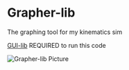 # Grapher-lib
The graphing tool for my kinematics sim

[GUI-lib](https://github.com/HoldenA1/GUI-lib) REQUIRED to run this code

![Grapher-lib Picture](http://hackerlife.tech/photos/Grapher-lib-Screenshot.png)
